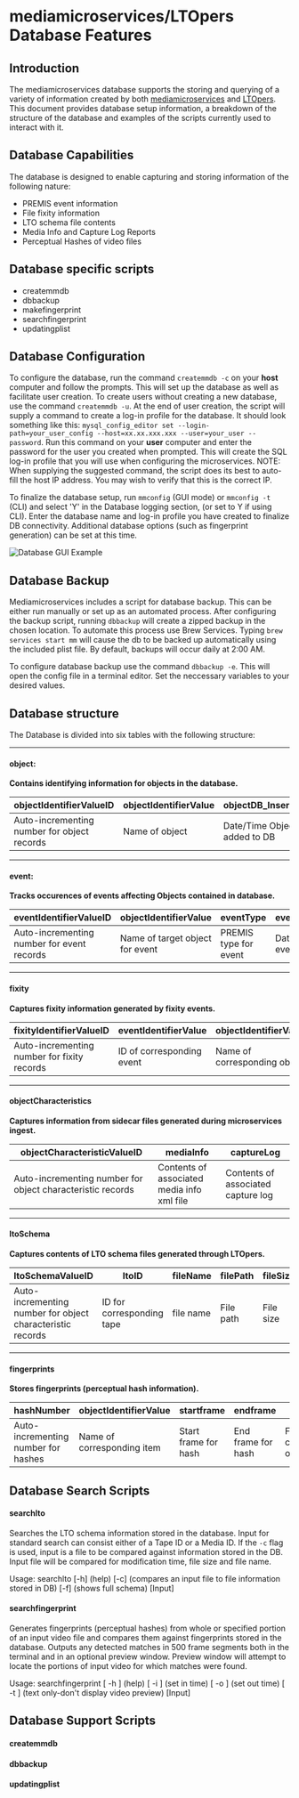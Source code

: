 # mediamicroservices/LTOpers Database Features

## Introduction
The mediamicroservices database supports the storing and querying of a variety of information created by both [mediamicroservices](https://github.com/mediamicroservices/mm) and [LTOpers](https://github.com/amiaopensource/ltopers). This document provides database setup information, a breakdown of the structure of the database and examples of the scripts currently used to interact with it.

## Database Capabilities
The database is designed to enable capturing and storing information of the following nature:
* PREMIS event information
* File fixity information
* LTO schema file contents
* Media Info and Capture Log Reports
* Perceptual Hashes of video files

## Database specific scripts
* createmmdb
* dbbackup
* makefingerprint
* searchfingerprint
* updatingplist

## Database Configuration

To configure the database, run the command `createmmdb -c` on your __host__ computer and follow the prompts.  This will set up the database as well as facilitate user creation. To create users without creating a new database, use the command `createmmdb -u`.  At the end of user creation, the script will supply a command to create a log-in profile for the database.  It should look something like this: `mysql_config_editor set --login-path=your_user_config --host=xx.xx.xxx.xxx --user=your_user --password`. Run this command on your __user__ computer and enter the password for the user you created when prompted.  This will create the SQL log-in profile that you will use when configuring the microservices. NOTE: When supplying the suggested command, the script does its best to auto-fill the host IP address.  You may wish to verify that this is the correct IP.

To finalize the database setup, run `mmconfig` (GUI mode) or `mmconfig -t` (CLI) and select 'Y' in the Database logging section, (or set to Y if using CLI). Enter the database name and log-in profile you have created to finalize DB connectivity. Additional database options (such as fingerprint generation) can be set at this time.

![Database GUI Example](https://github.com/mediamicroservices/mm/blob/master/Resources/mmgui_dbsetup.png)

## Database Backup
Mediamicroservices includes a script for database backup.  This can be either run manually or set up as an automated process.  After configuring the backup script, running `dbbackup` will create a zipped backup in the chosen location.  To automate this process use Brew Services.  Typing `brew services start mm` will cause the db to be backed up automatically using the included plist file.  By default, backups will occur daily at 2:00 AM.

To configure database backup use the command `dbbackup -e`. This will open the config file in a terminal editor. Set the neccessary variables to your desired values.


## Database structure
The Database is divided into six tables with the following structure:

***

#### object:
__Contains identifying information for objects in the database.__

|objectIdentifierValueID|objectIdentifierValue|objectDB_Insertion|object_LastTouched|
|---|---|---|---|
|Auto-incrementing number for object records|Name of object|Date/Time Object added to DB|Date/Time Object was last updated|

***

#### event:
__Tracks occurences of events affecting Objects contained in database.__

|eventIdentifierValueID|objectIdentifierValue|eventType|eventDateTime|eventDetail|eventOutcome|eventDetailOPT|eventDetailCOMPNAME|linkingAgentIdentifierValue|
|---|---|---|---|---|---|---|---|---|
|Auto-incrementing number for event records|Name of target object for event|PREMIS type for event|Date/Time of event|Name of script|Outcome of event|Options used for script|Computer used for event|User who initiated event|

***

#### fixity
__Captures fixity information generated by fixity events.__

|fixityIdentifierValueID|eventIdentifierValue|objectIdentifierValue|eventDateTime|eventDetail|messageDigestAlgorithm|messageDigestSOURCE|messageDigestPATH|messageDigestFILENAME|messageDigestHASH|
|---|---|---|---|---|---|---|---|---|---|
|Auto-incrementing number for fixity records|ID of corresponding event|Name of corresponding object|Date/Time of fixity event|Script name|Hashing algorithm|Source of hash|Location of hash|Name of file hashed|Hash|

***

#### objectCharacteristics
__Captures information from sidecar files generated during microservices ingest.__

|objectCharacteristicValueID|mediaInfo|captureLog|
|---|---|---|
|Auto-incrementing number for object characteristic records|Contents of associated media info xml file|Contents of associated capture log|

***

#### ltoSchema
__Captures contents of LTO schema files generated through LTOpers.__

|ltoSchemaValueID|ltoID|fileName|filePath|fileSize|modifyTime|
|---|---|---|---|---|---|
|Auto-incrementing number for object characteristic records|ID for corresponding tape|file name|File path|File size|Date/Time of last file modification|

***

#### fingerprints
__Stores fingerprints (perceptual hash information).__

|hashNumber|objectIdentifierValue|startframe|endframe|hash1|hash2|hash3|hash4|hash5|
|---|---|---|---|---|---|---|---|---|
|Auto-incrementing number for hashes|Name of corresponding item|Start frame for hash|End frame for hash|First component of hash|Second component of hash|Third component of hash|Fourth component of hash|Fifth component of hash|

## Database Search Scripts

#### searchlto

Searches the LTO schema information stored in the database. Input for standard search can consist either of a Tape ID or a Media ID. If the `-c` flag is used, input is a file to be compared against information stored in the DB. Input file will be compared for modification time, file size and file name.

Usage: searchlto [-h] (help) [-c] (compares an input file to file information stored in DB) [-f] (shows full schema) [Input]



#### searchfingerprint

Generates fingerprints (perceptual hashes) from whole or specified portion of an input video file and compares them against fingerprints stored in the database. Outputs any detected matches in 500 frame segments both in the terminal and in an optional preview window. Preview window will attempt to locate the portions of input video for which matches were found.

Usage: searchfingerprint [ -h ] (help) [ -i ] (set in time) [ -o ] (set out time) [ -t ] (text only-don't display video preview) [Input]

## Database Support Scripts
#### createmmdb
#### dbbackup
#### updatingplist

